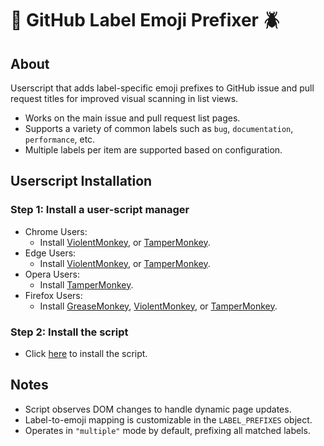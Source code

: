 # 🐞 GitHub Label Emoji Prefixer 🪲

## About

Userscript that adds label-specific emoji prefixes to GitHub issue and pull request titles for improved visual scanning in list views.

- Works on the main issue and pull request list pages.
- Supports a variety of common labels such as `bug`, `documentation`, `performance`, etc.
- Multiple labels per item are supported based on configuration.

## Userscript Installation

### Step 1: Install a user-script manager

* Chrome Users:
  * Install [ViolentMonkey](https://chrome.google.com/webstore/detail/violentmonkey/jinjaccalgkegednnccohejagnlnfdag), or [TamperMonkey](https://chrome.google.com/webstore/detail/tampermonkey/dhdgffkkebhmkfjojejmpbldmpobfkfo).
* Edge Users:
  * Install [ViolentMonkey](https://microsoftedge.microsoft.com/addons/detail/violentmonkey/eeagobfjdenkkddmbclomhiblgggliao), or [TamperMonkey](https://microsoftedge.microsoft.com/addons/detail/tampermonkey/iikmkjmpaadaobahmlepeloendndfphd).
* Opera Users:
  * Install [TamperMonkey](https://addons.opera.com/en/extensions/details/tampermonkey-beta/).
* Firefox Users:
  * Install [GreaseMonkey](https://addons.mozilla.org/en-US/firefox/addon/greasemonkey/), [ViolentMonkey](https://addons.mozilla.org/en-US/firefox/addon/violentmonkey/), or [TamperMonkey](https://addons.mozilla.org/en-US/firefox/addon/tampermonkey/).

### Step 2: Install the script

* Click [here](https://raw.githubusercontent.com/snaphat/github-label-emoji-prefix/main/github-label-emoji-prefix.user.js) to install the script.

## Notes

- Script observes DOM changes to handle dynamic page updates.
- Label-to-emoji mapping is customizable in the `LABEL_PREFIXES` object.
- Operates in `"multiple"` mode by default, prefixing all matched labels.

